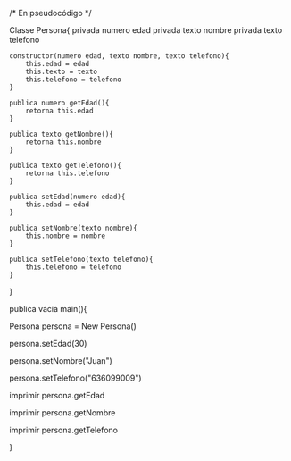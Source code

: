 /* En pseudocódigo */

Classe Persona{
	privada numero edad
	privada texto nombre
	privada texto telefono
	
	constructor(numero edad, texto nombre, texto telefono){
		this.edad = edad
		this.texto = texto
		this.telefono = telefono
	}
	
	publica numero getEdad(){
		retorna this.edad
	}
	
	publica texto getNombre(){
		retorna this.nombre
	}
	
	publica texto getTelefono(){
		retorna this.telefono
	}
	
	publica setEdad(numero edad){
		this.edad = edad
	}
	
	publica setNombre(texto nombre){
		this.nombre = nombre
	}
	
	publica setTelefono(texto telefono){
		this.telefono = telefono
	}
	
}


publica vacia main(){

Persona persona = New Persona()


persona.setEdad(30)

persona.setNombre("Juan")

persona.setTelefono("636099009")


imprimir persona.getEdad

imprimir persona.getNombre

imprimir persona.getTelefono


}